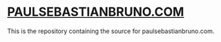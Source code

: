 # [PAULSEBASTIANBRUNO.COM](http://www.paulsebastianbruno.com/)

This is the repository containing the source for paulsebastianbruno.com.
